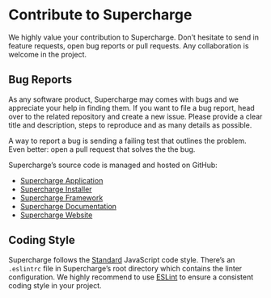 # Contribute to Supercharge
We highly value your contribution to Supercharge. Don’t hesitate to send in feature requests, open bug reports or pull requests. Any collaboration is welcome in the project.


## Bug Reports
As any software product, Supercharge may comes with bugs and we appreciate your help in finding them. If you want to file a bug report, head over to the related repository and create a new issue. Please provide a clear title and description, steps to reproduce and as many details as possible.

A way to report a bug is sending a failing test that outlines the problem. Even better: open a pull request that solves the the bug.

Supercharge’s source code is managed and hosted on GitHub:

- [Supercharge Application](https://github.com/supercharge/supercharge)
- [Supercharge Installer](https://github.com/supercharge/installer)
- [Supercharge Framework](https://github.com/supercharge/framework)
- [Supercharge Documentation](https://github.com/supercharge/docs)
- [Supercharge Website](https://github.com/supercharge/superchargejs.com)


## Coding Style
Supercharge follows the [Standard](https://standardjs.com/) JavaScript code style. There’s an `.eslintrc` file in Supercharge’s root directory which contains the linter configuration. We highly recommend to use [ESLint](https://eslint.org/) to ensure a consistent coding style in your project.
